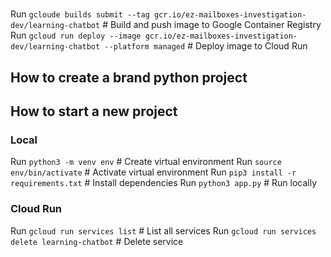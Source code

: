 # 
Run `gcloude builds submit --tag gcr.io/ez-mailboxes-investigation-dev/learning-chatbot` # Build and push image to Google Container Registry
Run `gcloud run deploy --image gcr.io/ez-mailboxes-investigation-dev/learning-chatbot --platform managed` # Deploy image to Cloud Run

## How to create a brand python project




## How to start a new project

### Local
Run `python3 -m venv env` # Create virtual environment
Run `source env/bin/activate` # Activate virtual environment
Run `pip3 install -r requirements.txt` # Install dependencies
Run `python3 app.py` # Run locally


### Cloud Run
Run `gcloud run services list` # List all services
Run `gcloud run services delete learning-chatbot` # Delete service


